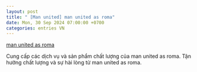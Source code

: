 ```yaml
---
layout: post
title: " [Man united] man united as roma"
date: Mon, 30 Sep 2024 07:00:00 +0700
categories: entries VN
---
```

[man united as roma](https://vasep.com.vn/Muv/pewvvuu.shtm?games=x%E1%BB%95%20s%E1%BB%91%20mi%E1%BB%81n%20nam%20s%E1%BB%91%20mi%E1%BB%81n%20nam/)

Cung cấp các dịch vụ và sản phẩm chất lượng của man united as roma. Tận hưởng chất lượng và sự hài lòng từ man united as roma.️

